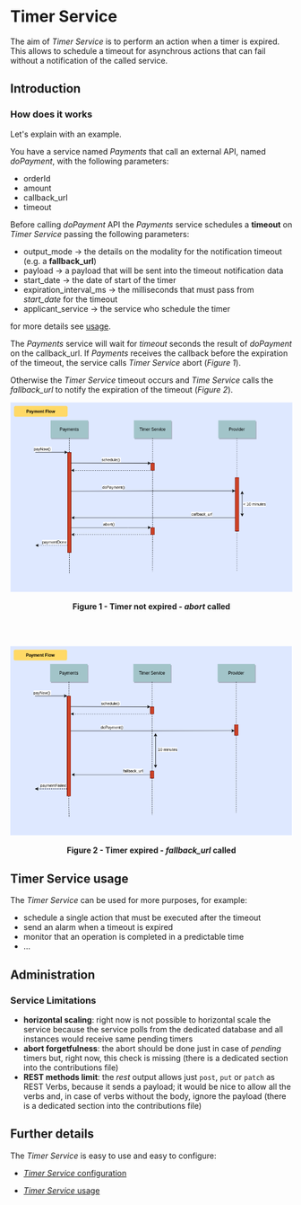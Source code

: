 # Timer Service

The aim of _Timer Service_ is to perform an action when a timer is expired.
This allows to schedule a timeout for asynchrous actions that can fail without a notification of the called service.

## Introduction

### How does it works

Let's explain with an example.

You have a service named _Payments_ that call an external API, named _doPayment_, with the following parameters:

- orderId
- amount
- callback_url
- timeout

Before calling _doPayment_ API the _Payments_ service schedules a **timeout** on _Timer Service_ passing the following parameters:

- output_mode &rarr; the details on the modality for the notification timeout (e.g. a **fallback_url**)
- payload &rarr; a payload that will be sent into the timeout notification data
- start_date &rarr; the date of start of the timer
- expiration_interval_ms &rarr; the milliseconds that must pass from *start_date* for the timeout
- applicant_service &rarr; the service who schedule the timer

for more details see [usage](./usage/#create-a-timer).

The _Payments_ service will wait for _timeout_ seconds the result of _doPayment_ on the callback_url.
If _Payments_ receives the callback before the expiration of the timeout, the service calls _Timer Service_ abort (_Figure 1_).

Otherwise the _Timer Service_ timeout occurs and _Time Service_ calls the *fallback_url* to notify the expiration of the timeout (_Figure 2_).

[![alt_image](img/Timer_Service_sequences-Happy_schedule_abort.png)](img/Timer_Service_sequences-Happy_schedule_abort.png)

<p style="text-align: center"><b>Figure 1 - Timer not expired - <i>abort</i> called</b></p>
<br>
<br>

[![alt_image](img/Timer_Service_sequences-Happy_schedule_timeout.png)](img/Timer_Service_sequences-Happy_schedule_timeout.png)

<p style="text-align: center"><b>Figure 2 - Timer expired - <i>fallback_url</i> called</b></p>

## Timer Service usage

The _Timer Service_ can be used for more purposes, for example:

- schedule a single action that must be executed after the timeout
- send an alarm when a timeout is expired
- monitor that an operation is completed in a predictable time
- ...

## Administration

### Service Limitations

- **horizontal scaling**: right now is not possible to horizontal scale the service because the service polls from the dedicated database and all instances would receive same pending timers
- **abort forgetfulness**: the abort should be done just in case of _pending_ timers but, right now, this check is missing (there is a dedicated section into the contributions file)
- **REST methods limit**: the _rest_ output allows just `post`, `put` or `patch` as REST Verbs, because it sends a payload; it would be nice to allow all the verbs and, in case of verbs without the body, ignore the payload (there is a dedicated section into the contributions file)

## Further details

The _Timer Service_ is easy to use and easy to configure:

- [_Timer Service_ configuration](./configuration.md)

- [_Timer Service_ usage](./usage.md)

